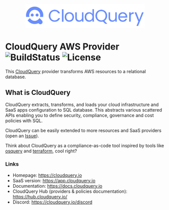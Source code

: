 <p align="center">
<a href="https://cloudquery.io">
<img alt="cloudquery logo" width=75% src="https://github.com/cloudquery/cloudquery/raw/main/docs/images/logo.png" />
</a>
</p>

CloudQuery AWS Provider ![BuildStatus](https://img.shields.io/github/workflow/status/cloudquery/cq-provider-aws/test?style=flat-square) ![License](https://img.shields.io/github/license/cloudquery/cloudquery?style=flat-square)
==================================

This [CloudQuery](https://github.com/cloudquery/cloudquery)
provider transforms AWS resources to a relational database.

## What is CloudQuery

CloudQuery extracts, transforms, and loads your cloud infrastructure and SaaS apps configuration to SQL database.
This abstracts various scattered APIs enabling you to define security, compliance, governance  and cost policies with SQL.

CloudQuery can be easily extended to more resources and SaaS providers (open an [Issue](https://github.com/cloudquery/cloudquery/issues)).

Think about CloudQuery as a compliance-as-code tool inspired by tools like [osquery](https://github.com/osquery/osquery)
and [terraform](https://github.com/hashicorp/terraform), cool right?

### Links
* Homepage: https://cloudquery.io
* SaaS version: https://app.cloudquery.io
* Documentation: https://docs.cloudquery.io
* CloudQuery Hub (providers & policies documentation): https://hub.cloudquery.io/
* Discord: https://cloudquery.io/discord
